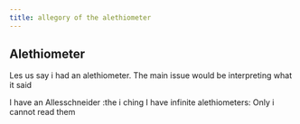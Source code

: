 ```yaml
---
title: allegory of the alethiometer
---
```


## Alethiometer 
Les us say i had an alethiometer. The main issue would be interpreting what it said

I have an Allesschneider :the i ching 
I have infinite alethiometers:
Only i cannot read them
